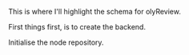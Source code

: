 This is where I'll highlight the schema for olyReview.

First things first, is to create the backend. 

Initialise the node repository.   